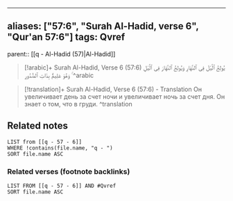 
---
aliases: ["57:6", "Surah Al-Hadid, verse 6", "Qur'an 57:6"]
tags: Qvref
---

parent:: [[q - Al-Hadid (57)|Al-Hadid]]

> [!arabic]+ Surah Al-Hadid, Verse 6 (57:6)
> <span class="quran-arabic">يُولِجُ ٱلَّيْلَ فِى ٱلنَّهَارِ وَيُولِجُ ٱلنَّهَارَ فِى ٱلَّيْلِ ۚ وَهُوَ عَلِيمٌۢ بِذَاتِ ٱلصُّدُورِ</span>
^arabic

> [!translation]+ Surah Al-Hadid, Verse 6 (57:6) - Translation
> Он увеличивает день за счет ночи и увеличивает ночь за счет дня. Он знает о том, что в груди.
^translation



## Related notes
```dataview
LIST from [[q - 57 - 6]]
WHERE !contains(file.name, "q - ")
SORT file.name ASC
```

### Related verses (footnote backlinks)
```dataview
LIST FROM [[q - 57 - 6]] AND #Qvref
SORT file.name ASC
```

